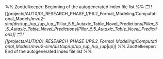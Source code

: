 %% Zoottelkeeper: Beginning of the autogenerated index file list  %%
🗂️ ![[projects/AUTX/01_RESEARCH_PHASE_1/P6.2_Formal_Modeling/Computational_Models/mvu2-sim/dist/up_/up_/up_/up_/Pillar_5.5_Autaxic_Table_Novel_Predictions/_Pillar_5.5_Autaxic_Table_Novel_Predictions|_Pillar_5.5_Autaxic_Table_Novel_Predictions]]
🗂️ ![[projects/AUTX/01_RESEARCH_PHASE_1/P6.2_Formal_Modeling/Computational_Models/mvu2-sim/dist/up_/up_/up_/up_/up_/_up_|_up_]]
%% Zoottelkeeper: End of the autogenerated index file list  %%
